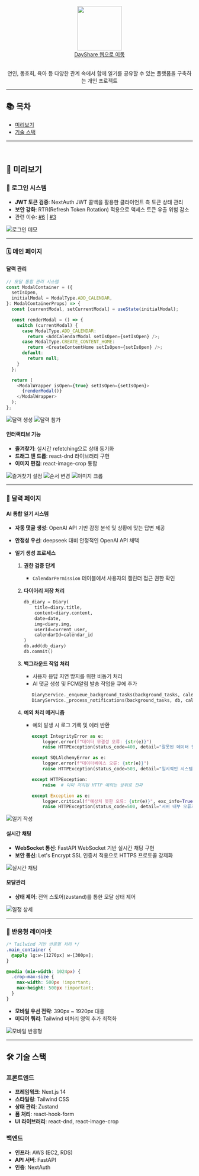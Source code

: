 <div align="center">
  <a href="https://day-share.vercel.app/">
    <img height="120" src="https://s3.ap-northeast-2.amazonaws.com/geon.com/logo_sm.png" />
    <br />
    <a display="block" href="https://day-share.vercel.app/">DayShare 웹으로 이동</a>
  </a>
  <br />
  <br />
  <p>연인, 동호회, 육아 등 다양한 관계 속에서 함께 일기를 공유할 수 있는 플랫폼을 구축하는 개인 프로젝트 </p> 
</div>

---

## 📚 목차

- [미리보기](#-미리보기)
- [기술 스택](#-기술-스택)

---

<br />

## 📸 미리보기

### 🔐 로그인 시스템

- **JWT 토큰 검증**: NextAuth JWT 콜백을 활용한 클라이언트 측 토큰 상태 관리
- **보안 강화**: RTR(Refresh Token Rotation) 적용으로 액세스 토큰 유출 위험 감소
- 관련 이슈: [#6](https://github.com/GEON1999/Day_Share_renew/issues/6) | [#3](https://github.com/GEON1999/Day_Share_renew/issues/3)

![로그인 데모](./gif/login.gif)

---

### 🗓️ 메인 페이지

#### 달력 관리

```javascript
// 모달 통합 관리 시스템
const ModalContainer = ({
  setIsOpen,
  initialModal = ModalType.ADD_CALENDAR,
}: ModalContainerProps) => {
  const [currentModal, setCurrentModal] = useState(initialModal);

  const renderModal = () => {
    switch (currentModal) {
      case ModalType.ADD_CALENDAR:
        return <AddCalendarModal setIsOpen={setIsOpen} />;
      case ModalType.CREATE_CONTENT_HOME:
        return <CreateContentHome setIsOpen={setIsOpen} />;
      default:
        return null;
    }
  };

  return (
    <ModalWrapper isOpen={true} setIsOpen={setIsOpen}>
      {renderModal()}
    </ModalWrapper>
  );
};
```

![달력 생성](./gif/calendar_create.gif)
![달력 참가](./gif/calendar_join.gif)

#### 인터랙티브 기능

- **즐겨찾기**: 실시간 refetching으로 상태 동기화
- **드래그 앤 드롭**: react-dnd 라이브러리 구현
- **이미지 편집**: react-image-crop 통합

![즐겨찾기 설정](./gif/set_favorite_todo.gif)
![순서 변경](./gif/change_order.gif)
![이미지 크롭](./gif/crop_image.gif)

---

### 📖 달력 페이지

#### AI 통합 일기 시스템

- **자동 댓글 생성**: OpenAI API 기반 감정 분석 및 상황에 맞는 답변 제공
- **안정성 우선**: deepseek 대비 안정적인 OpenAI API 채택
- **일기 생성 프로세스**

  1. **권한 검증 단계**

     - `CalendarPermission` 테이블에서 사용자의 캘린더 접근 권한 확인

  2. **다이어리 저장 처리**

     ```python
     db_diary = Diary(
         title=diary.title,
         content=diary.content,
         date=date,
         img=diary.img,
         userId=current_user,
         calendarId=calendar_id
     )
     db.add(db_diary)
     db.commit()
     ```

  3. **백그라운드 작업 처리**

     - 사용자 응답 지연 방지를 위한 비동기 처리
     - AI 댓글 생성 및 FCM알림 발송 작업을 큐에 추가

     ```python
        DiaryService._enqueue_background_tasks(background_tasks, calendar_id, db_diary)
        DiaryService._process_notifications(background_tasks, db, calendar_id, current_user, db_diary)
     ```

  4. **예외 처리 메커니즘**
     - 예외 발생 시 로그 기록 및 에러 반환
     ```python
        except IntegrityError as e:
            logger.error(f"데이터 무결성 오류: {str(e)}")
            raise HTTPException(status_code=400, detail="잘못된 데이터 형식입니다.")

        except SQLAlchemyError as e:
            logger.error(f"데이터베이스 오류: {str(e)}")
            raise HTTPException(status_code=503, detail="일시적인 시스템 오류가 발생했습니다.")

        except HTTPException:
            raise  # 이미 처리된 HTTP 예외는 상위로 전파

        except Exception as e:
            logger.critical(f"예상치 못한 오류: {str(e)}", exc_info=True)
            raise HTTPException(status_code=500, detail="서버 내부 오류가 발생했습니다.")
     ```

![일기 작성](./gif/diary.gif)

#### 실시간 채팅

- **WebSocket 통신**: FastAPI WebSocket 기반 실시간 채팅 구현
- **보안 통신**: Let's Encrypt SSL 인증서 적용으로 HTTPS 프로토콜 강제화

![실시간 채팅](./gif/live_chat.gif)

#### 모달관리

- **상태 제어**: 전역 스토어(zustand)를 통한 모달 상태 제어

![일정 상세](./gif/todo_detail.gif)

---

### 📱 반응형 레이아웃

```css
/* Tailwind 기반 반응형 처리 */
.main_container {
  @apply lg:w-[1270px] w-[300px];
}

@media (min-width: 1024px) {
  .crop-max-size {
    max-width: 500px !important;
    max-height: 500px !important;
  }
}
```

- **모바일 우선 전략**: 390px ~ 1920px 대응
- **미디어 쿼리**: Tailwind 미처리 영역 추가 최적화

![모바일 반응형](./gif/mobile.gif)

---

## 🛠️ 기술 스택

### 프론트엔드

- **프레임워크**: Next.js 14
- **스타일링**: Tailwind CSS
- **상태 관리**: Zustand
- **폼 처리**: react-hook-form
- **UI 라이브러리**: react-dnd, react-image-crop

### 백엔드

- **인프라**: AWS (EC2, RDS)
- **API 서버**: FastAPI
- **인증**: NextAuth
